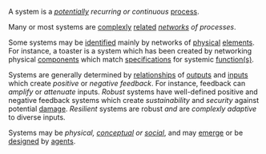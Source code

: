 A system is a *[potentially](https://github.com/gcassel/Modular-Organization-Terminology/blob/master/terms/potential.md) recurring or continuous* [process](https://github.com/gcassel/Modular-Organization-Terminology/blob/master/terms/process.md).  

Many or most systems are [complexly](https://github.com/gcassel/Modular-Organization-Terminology/blob/master/terms/complexity.md) [related](https://github.com/gcassel/Modular-Organization-Terminology/blob/master/terms/relationship.md) *[networks](https://github.com/gcassel/Modular-Organization-Terminology/blob/master/terms/network.md) of processes*.

Some systems may be [identified](https://github.com/gcassel/Modular-Organization-Terminology/blob/master/terms/identify.md) mainly by networks of [physical](https://github.com/gcassel/Modular-Organization-Terminology/blob/master/terms/physical.md) [elements](https://github.com/gcassel/Modular-Organization-Terminology/blob/master/terms/element.md).  For instance, a toaster is a system which has been created by networking physical [components](https://github.com/gcassel/Modular-Organization-Terminology/blob/master/terms/component.md) which match [specifications](https://github.com/gcassel/Modular-Organization-Terminology/blob/master/terms/specification.md) for systemic [function(s)](https://github.com/gcassel/Modular-Organization-Terminology/blob/master/terms/function.md).

Systems are generally determined by [relationships](https://github.com/gcassel/Modular-Organization-Terminology/blob/master/terms/relationship.md) of [outputs](https://github.com/gcassel/Modular-Organization-Terminology/blob/master/terms/output.md) and [inputs](https://github.com/gcassel/Modular-Organization-Terminology/blob/master/terms/input.md) which create *positive* or *negative feedback*.  For instance, feedback can *amplify* or *attenuate* inputs.   *Robust* systems have well-defined positive and negative feedback systems which create *sustainability* and *security* against potential [damage](https://github.com/gcassel/Modular-Organization-Terminology/blob/master/terms/damage.md).  *Resilient* systems are robust *and* are *complexly adaptive* to diverse inputs.

Systems may be *physical, [conceptual](https://github.com/gcassel/Modular-Organization-Terminology/blob/master/terms/concept.md) or [social](https://github.com/gcassel/Modular-Organization-Terminology/blob/master/terms/social.md)*, and may [emerge](https://github.com/gcassel/Modular-Organization-Terminology/blob/master/terms/emergence.md) or be [designed](https://github.com/gcassel/Modular-Organization-Terminology/blob/master/terms/design.md) by [agents](https://github.com/gcassel/Modular-Organization-Terminology/blob/master/terms/agent.md). 
